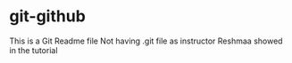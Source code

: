 # git-github
This is a Git Readme file
Not having .git file as instructor Reshmaa showed in the tutorial 
